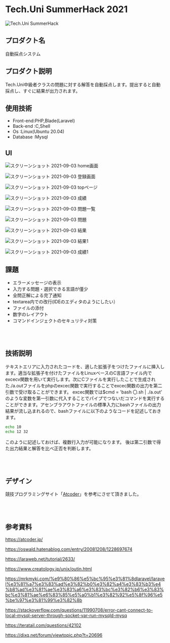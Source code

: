 # Tech.Uni SummerHack 2021

![Tech.Uni SummerHack](https://user-images.githubusercontent.com/63713624/126744501-639e7f32-0ed9-48ff-91e1-2fdee17d7830.jpg)



## プロダクト名
自動採点システム
## プロダクト説明
Tech.Uni中級者クラスの問題に対する解答を自動採点します。提出すると自動採点し、すぐに結果が出力されます。
## 使用技術
* Front-end:PHP,Blade(Laravel)
* Back-end :C,Shell
* Os       :Linux(Ubuntu 20.04)
* Database :Mysql
## UI
![スクリーンショット 2021-09-03 home画面](https://user-images.githubusercontent.com/70137236/131972678-64cedaa5-0765-4eb3-9ca3-800bd6914ace.png)


![スクリーンショット 2021-09-03 登録画面](https://user-images.githubusercontent.com/70137236/131972715-ae331e7f-704b-4bda-a4c5-a58a36c3f2a6.png)


![スクリーンショット 2021-09-03 topページ](https://user-images.githubusercontent.com/70137236/131972741-1041c191-d694-4ba6-8d98-012204b1ea08.png)


![スクリーンショット 2021-09-03 成績](https://user-images.githubusercontent.com/70137236/131972788-b4c3be72-e231-4f54-9f35-cd3522345879.png)


![スクリーンショット 2021-09-03 問題一覧](https://user-images.githubusercontent.com/70137236/131972761-99eb621d-5895-4fa1-ace7-6b408c21ef26.png)


![スクリーンショット 2021-09-03 問題](https://user-images.githubusercontent.com/70137236/131972769-be27e18e-843a-47bd-a118-06e22c370ff6.png)


![スクリーンショット 2021-09-03 結果](https://user-images.githubusercontent.com/70137236/131972896-71fade97-e678-4d20-aeb9-3733138512ed.png)


![スクリーンショット 2021-09-03 結果1](https://user-images.githubusercontent.com/70137236/131979768-acc29ca2-9d9b-42fb-a085-6acad899c125.png)



![スクリーンショット 2021-09-03 成績1](https://user-images.githubusercontent.com/70137236/131972912-0df7b90e-e41b-4d72-99ea-076079af11b8.png)

## 課題
* エラーメッセージの表示
* 入力する問題・選択できる言語が僅少
* 全問正解による完了通知
* textarea内での改行(IDEのエディタのようにしたい）
* ファイルの添付
* 数字のレイアウト
* コマンドインジェクトのセキュリティ対策

<br>

<br>

## 技術説明
テキストエリアに入力されたコードを、適した拡張子をつけたファイルに挿入します。適当な拡張子を付けたファイルをLinuxベースのC言語ファイル内でexcecv関数を用いて実行します。次にCファイルを実行したことで生成された./a.outファイルをphpのexcec関数で実行することでexcec関数の出力を第二引数で受け取ることができます。
excec関数では$cmd = 'bash 〇.sh | ./a.out' のような変数を第一引数に代入することでパイプでつないだコマンドを実行することができます。アセンブラアウトファイルの標準入力にbashファイルの出力結果が流し込まれるので、bashファイルに以下のようなコードを記述しておきます。
```bash
echo 10
echo 12 32
```
このように記述しておけば、複数行入力が可能になります。
後は第二引数で得た出力結果と解答を比べ正否を判断します。

<br>

<br>

## デザイン
競技プログラミングサイト「[Atcoder](https://atcoder.jp/)」を参考にさせて頂きました。

<br>

<br>


## 参考資料

https://atcoder.jp/

https://oswald.hatenablog.com/entry/20081208/1228697674

https://laraweb.net/tutorial/2633/

https://www.creatology.jp/unix/outin.html

https://mrkmyki.com/%e9%80%86%e5%bc%95%e3%81%8dlaravel/laravel%e3%81%a7%e3%83%ad%e3%82%b0%e3%82%a4%e3%83%b3%e4%b8%ad%e3%81%ae%e3%83%a6%e3%83%bc%e3%82%b6%e3%83%bc%e3%81%ae%e6%83%85%e5%a0%b1%e3%82%92%e5%8f%96%e5%be%97%e3%81%99%e3%82%8b

https://stackoverflow.com/questions/11990708/error-cant-connect-to-local-mysql-server-through-socket-var-run-mysqld-mysq

https://teratail.com/questions/42102

https://dixq.net/forum/viewtopic.php?t=20696

